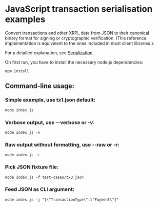 # JavaScript transaction serialisation examples

Convert transactions and other XRPL data from JSON to their canonical binary format for signing or cryptographic verification. (This reference implementation is equivalent to the ones included in most client libraries.). 

For a detailed explanation, see [Serialization](https://xrpl.org/serialization.html).

On first run, you have to install the necessary node.js dependencies:

    npm install

## Command-line usage:

### Simple example, use tx1.json default:

    node index.js

### Verbose output, use --verbose or -v:

    node index.js -v

### Raw output without formatting, use --raw or -r:

    node index.js -r

### Pick JSON fixture file:

    node index.js -f test-cases/tx3.json

### Feed JSON as CLI argument:

    node index.js -j "{\"TransactionType\":\"Payment\"}"